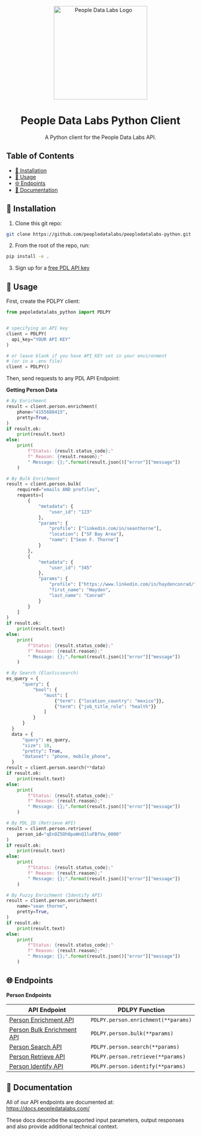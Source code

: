 <p align="center">
<img src="https://i.imgur.com/S7DkZtr.png" width="250" alt="People Data Labs Logo">
</p>
<h1 align="center">People Data Labs Python Client</h1>
<p align="center">
A Python client for the People Data Labs API.
</p>

## Table of Contents
- [🔧 Installation](#installation)
- [🚀 Usage](#usage)
- [🌐 Endpoints](#endpoints)
- [📘 Documentation](#documentation)

## 🔧 Installation <a name="installation"></a>

1. Clone this git repo:
```bash
git clone https://github.com/peopledatalabs/peopledatalabs-python.git
```

2. From the root of the repo, run:
```bash
pip install -e .
```

3. Sign up for a [free PDL API key](https://www.peopledatalabs.com/signup)

## 🚀 Usage <a name="usage"></a>

First, create the PDLPY client:
```python
from pepoledatalabs_python import PDLPY


# specifying an API key
client = PDLPY(
  api_key="YOUR API KEY"
)

# or leave blank if you have API_KEY set in your environment
# (or in a .env file)
client = PDLPY()
```

Then, send requests to any PDL API Endpoint:

**Getting Person Data**
```python
# By Enrichment
result = client.person.enrichment(
    phone="4155688415",
    pretty=True,
)
if result.ok:
    print(result.text)
else:
    print(
        f"Status: {result.status_code};"
        f" Reason: {result.reason};"
        " Message: {};".format(result.json()["error"]["message"])
    )

# By Bulk Enrichment
result = client.person.bulk(
    required="emails AND profiles",
    requests=[
        {
            "metadata": {
                "user_id": "123"
            },
            "params": {
                "profile": ["linkedin.com/in/seanthorne"],
                "location": ["SF Bay Area"],
                "name": ["Sean F. Thorne"]
            }
        },
        {
            "metadata": {
                "user_id": "345"
            },
            "params": {
                "profile": ["https://www.linkedin.com/in/haydenconrad/"],
                "first_name": "Hayden",
                "last_name": "Conrad"
            }
        }
    ]
)
if result.ok:
    print(result.text)
else:
    print(
        f"Status: {result.status_code};"
        f" Reason: {result.reason};"
        " Message: {};".format(result.json()["error"]["message"])
    )

# By Search (Elasticsearch)
es_query = {
      "query": {
          "bool": {
              "must": [
                  {"term": {"location_country": "mexico"}},
                  {"term": {"job_title_role": "health"}}
              ]
          }
      }
  }
  data = {
      "query": es_query,
      "size": 10,
      "pretty": True,
      "dataset": "phone, mobile_phone",
  }
result = client.person.search(**data)
if result.ok:
    print(result.text)
else:
    print(
        f"Status: {result.status_code};"
        f" Reason: {result.reason};"
        " Message: {};".format(result.json()["error"]["message"])
    )

# By PDL_ID (Retrieve API)
result = client.person.retrieve(
    person_id="qEnOZ5Oh0poWnQ1luFBfVw_0000"
)
if result.ok:
    print(result.text)
else:
    print(
        f"Status: {result.status_code};"
        f" Reason: {result.reason};"
        " Message: {};".format(result.json()["error"]["message"])
    )

# By Fuzzy Enrichment (Identify API)
result = client.person.enrichment(
    name="sean thorne",
    pretty=True,
)
if result.ok:
    print(result.text)
else:
    print(
        f"Status: {result.status_code};"
        f" Reason: {result.reason};"
        " Message: {};".format(result.json()["error"]["message"])
    )
```
## 🌐 Endpoints <a name="endpoints"></a>

**Person Endpoints**

| API Endpoint | PDLPY Function |
|-|-|
| [Person Enrichment API](https://docs.peopledatalabs.com/docs/enrichment-api) | `PDLPY.person.enrichment(**params)`
| [Person Bulk Enrichment API](https://docs.peopledatalabs.com/docs/bulk-enrichment-api) | `PDLPY.person.bulk(**params)`
| [Person Search API](https://docs.peopledatalabs.com/docs/search-api) | `PDLPY.person.search(**params)`
| [Person Retrieve API](https://docs.peopledatalabs.com/docs/person-retrieve-api) | `PDLPY.person.retrieve(**params)`
| [Person Identify API](https://docs.peopledatalabs.com/docs/identify-api) | `PDLPY.person.identify(**params)`

## 📘 Documentation <a name="documentation"></a>

All of our API endpoints are documented at: https://docs.peopledatalabs.com/

These docs describe the supported input parameters, output responses and also provide additional technical context.
